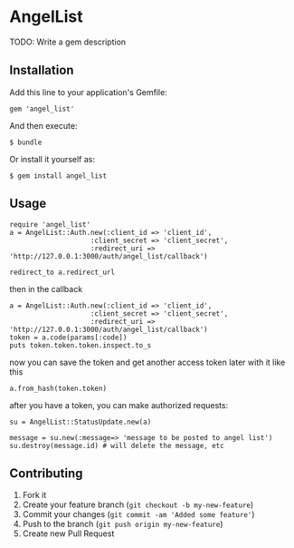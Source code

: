 # AngelList

TODO: Write a gem description

## Installation

Add this line to your application's Gemfile:

    gem 'angel_list'

And then execute:

    $ bundle

Or install it yourself as:

    $ gem install angel_list

## Usage

    require 'angel_list'
    a = AngelList::Auth.new(:client_id => 'client_id', 
                        :client_secret => 'client_secret', 
                        :redirect_uri => 'http://127.0.0.1:3000/auth/angel_list/callback') 
                        
    redirect_to a.redirect_url

then in the callback

    a = AngelList::Auth.new(:client_id => 'client_id', 
                        :client_secret => 'client_secret', 
                        :redirect_uri => 'http://127.0.0.1:3000/auth/angel_list/callback')
    token = a.code(params[:code])
    puts token.token.token.inspect.to_s
now you can save the token and get another access token later with it like this

    a.from_hash(token.token)

after you have a token, you can make authorized requests:

    su = AngelList::StatusUpdate.new(a)

    message = su.new(:message=> 'message to be posted to angel list')
    su.destroy(message.id) # will delete the message, etc
 
## Contributing

1. Fork it
2. Create your feature branch (`git checkout -b my-new-feature`)
3. Commit your changes (`git commit -am 'Added some feature'`)
4. Push to the branch (`git push origin my-new-feature`)
5. Create new Pull Request

